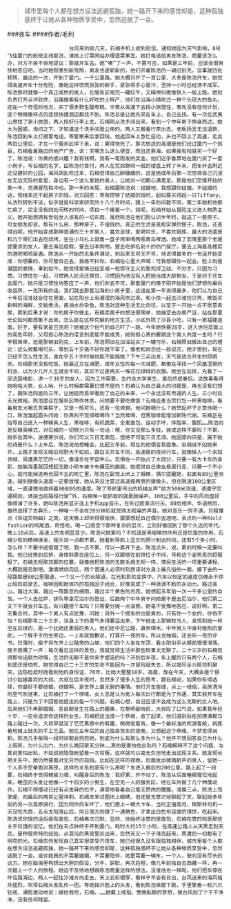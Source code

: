 > 城市里每个人都在想方设法逃避孤独，她一路开下来的感觉却是，这种孤独感终于让她从各种物质享受中，忽然逃脱了一会。

###夜车
####作者/毛利

						台风来的前几天，石楠手机上收到短信，通知她因为天气影响，8号飞往厦门的航班全线取消，请她上订票网站办理退票事宜。她打电话给男友陈浩，商量该怎么办，对方不疾不徐地提议：那就开车去。她“噢”了一声，不置可否，如果是三年前，应该会很爽快地答应吧。当时她刚拿到新驾照，男友也是崭新的，他们开着陈浩的一辆旧别克，没事就四处转转，最远的一次，开到了厦门。一千公里路，她大概只开了一百公里，大多是陈浩开车，她觉得高速开车十分危险，像她这样慌慌张张的新手，紧张得手心冒汗，坚持一小时已经溃不成军。陈浩那时就像一个真正成熟的男人，在服务区喝完一罐红牛，又精神抖擞像铁人一般上路。她则负责打开点评软件，沿路搜索有什么好吃的土特产，他们在沿海小镇吃过一种个头硕大的鱼丸，还在一个奇怪的地方，买了很多野生酸枣糕。半夜从高速下去找小旅馆住，事先没有任何计划，连个稍微像样点的连锁快捷酒店都找不到。陈浩总是让她先呆在车上，自己去找。有一次在武夷山旁找了家小旅馆，两人拎好行李上去，石楠刚从洗手间出来，看到一个中年男子擦身而过。她大为困惑，询问之下，才知道这个洗手间是公用的。两人又搬着行李出去，老板扬言无法退款，陈浩回到车上打报警电话，等警察来后拿回钱，他返回车上急忙启动，头也不回上了高速，走出两百公里后，才在一个服务区停下来，说：累得快死了。那次旅途的高潮是他们经过厦门一个郊县，石楠看着路边的地产广告，说：天哪怎么这么便宜，而且还靠海，如果我有钱就买一个好了。陈浩说：你真的感兴趣？我有钱啊，我有一笔刚发的奖金。他们近乎鲁莽地在厦门买了一套小房子，写石楠的名字，由陈浩付首付，两人在荒郊野岭一般的楼盘上转了半天，把车开去附近还没建好的公园，海风胡乱吹过来，石楠觉得自己醉醺醺的，这是她成年后第一次觉得自己沉浸在无边无际的爱里，身边有一个这么爱她的男人，让她对一切都心满意足。那是他们恋情开始的第一年，充满冒险和冲动。那一年的末尾，石楠跟陈浩说：结婚吧，我想跟你结婚，不结婚的话，我根本还不起房子的钱。对方回答：等我攒够了结婚的钱吧，起码要买得起一只Tiffany。从浓烈转到平淡，似乎就是科学家研究的十八个月时间，跟上一年的闲散不同，第二年她和他都忙疯了，完全没有四处闲转的时间，项目一个接着一个。钱呢，石楠开始从冒险主义进入物质主义，她开始想拥有世俗女人该有的一切东西，虽然陈浩在他们刚认识半年时，就送了一套房子。可女朋友却说，那有什么用，那种房子，不值钱的。真正的生活是真枪实弹的银子，陈浩，还差得远呢。他开始变成那种普通的三十岁男人，喜欢足球，爱喝可乐，不喜欢锻炼，最大的消遣是和几个哥们出去吃烧烤，坐在小马扎上就着一盘子烤串喝两瓶青岛啤酒。她成了恋情里那个老是提要求的女人，要去海岛度假，要去日本购物，要去吃排名前十的热门餐厅，要去上海最高楼层的酒吧喝鸡尾酒。陈浩从一开始的无条件满足，到后来无可无不可，他说得最多的一句话开始变成：你想要的，你尽管自己去，我绝不拦你。石楠在心里大声喊：可我想跟你一起去。脸上则是凝固的表情，事到如今，她觉得爱情已经变成一桩保守主义的誓死捍卫战，不分手，只因为习惯。习惯住在一起，习惯两人轮流还房贷，习惯因为他没有人把她当成大龄剩女。于是对于开车去厦门，她只是习惯性地答应了一声，他们非去不可，那套厦门的房子刚开始是他们梦想的最后收容所，一无所有的话，我们就去那套沿海的小房子里，这话在第一年说得最多，他们认为自己十年后没准就会住在里面，站在阳台上有潮湿的海风吹过来，和小孩一起去沙滩捡贝壳，晚饭买新鲜的海鲜，文蛤煮汤，酱油水炒杂鱼，陈浩对这种生活无比向往，以至于一开始一点不愿意卖房，直到后来才说：你的房子你做主。石楠卖房子的想法很简单，她抽空去办房产证，站在那里无论如何都想象不出来，怎么能在这种荒僻的地方生活，小区外除了沙县小吃，只有一家福建卤面，好歹，要有家星巴克吧？她被这个俗气的自己吓了一跳，今年她快要28岁，进入世俗层面上的高危年龄，父母担心陈浩的诺言到底能不能成真，她则担心真的要跟这个男人共度一生吗？行李很简单，还是那辆旧别克，上车前，陈浩照旧在加油站买了一罐可乐，石楠照旧搬出自己的理论：这么频繁喝可乐，等到五十岁搞不好你就不举了。像老和尚念经一般说完，她才想到，现在已经不怎么性生活，谁在乎五十岁时候他能不能搞她？下午三点出发，天气是适合开车的阴雨天。石楠那天没有吃饭，她最近又在减肥，成年女性的每一次减肥，都像在寻找一个凤凰涅槃的机会，以为少几斤人生就会不同，其实不过是再买一堆花花绿绿的衣服。她坐在后排，先看了一部法国电影，讲一个38岁的女人，因为工作需要，去约会大学男生，最后终成眷侣。这故事看得她哈哈大笑，女人呐，什么时候都需要幻想不是吗？石楠认为自己最大的问题是，再也没有幻想了，跟陈浩同居的三年，让她轻而易举看到了自己的未来，一个永远没有奇遇的人生。三小时后天光微暗，陈浩提议在服务区稍作休息，问她要不要吃晚饭？石楠去麦当劳打包一杯黑咖啡，看着男友大嚼五芳斋粽子，又是一瓶可乐，还有一包烤翅。他问她喝什么？她举起杯子示意他喝一口，陈浩皱起眉头问她：你真的不觉得难喝吗？当然难喝，但黑咖啡能增加新陈代谢。石楠正在指导自己进入一种精英人生，黑咖啡，有机蔬菜，全麦面包，运动手环，体脂率，腹肌……陈浩则是反精英模式，对石楠的一切努力只有一句话：喂，你又没那么多钱，装成这样不累吗？不累，她乐在其中。波德莱尔说，你们可以三日无面包，但绝不可能三日无诗。她困惑的只是，属于她的诗是什么？上车后，陈浩说他想睡会，比起三年前，现在的他很容易疲惫。石楠说不如她来开，上路才发现天暗后视野大不如前，跟白天开车不同，高速路的夜间行车，就像掉入一个未知领域，周遭黑茫茫的一切，像漫步在宇宙中心。恐惧在一开始占了大部分，只要一有大卡车的身影，她脑海里就回想起无数小轿车被卡车碾压的画面，她感觉自己像在悬崖行走，只要一个不小心，就可能掉进再也回不去的死亡里。陈浩在副驾上闭上了眼睛，偶尔提醒她，前面有80公里测速，碰到摄像头速度一定要放慢，她从来没注意过高速路两旁的摄像头，但在限速100公里区域，一直谨慎地维持着90到95的速度。除了导航里传出的机械女声“前方500米测速，请遵守交通规则，请按当前路段行驶”外，石楠唯一能抓取的就是胎噪声。100公里后，手中的风向盘好像顺滑了许多，她叫陈浩用蓝牙连上手机app音乐，在听过欧美流行乐、80后相声、华语榜后，最终选择了古典乐，一种唯一不会在20分钟后就觉得太呱噪的声音。她对音乐一窍不通，只粗懂点《命运交响曲》之类，这天晚上却听得很愉快，屡屡想起自己偶尔去酒吧，会点的一种叫old fashion的鸡尾酒，奇怪吧，喝一口感受下那种复杂的层次，立刻好像回到了那个久远的年代。晚上10点后，高速上的车明显变少，陈浩问她累吗？不知道是黑咖啡的作用还是饥饿的作用，石楠少有的精神焕发，摇头说一点都不累。她看到导航上显示的预计到达时间，还有5个多小时。怎么样？不要中途借宿了吧，我一点不累，可以一直开下去。陈浩点头，说，累的时候一定要叫我。他已经换到后排，身体斜靠在座位上，将一双脚搭在前排位子中间，号称这个姿势真的舒服极了。石楠无视那双脚的位置，就像她把陈浩的无数毛病无视一样，情侣生活的一项重要课程，大概就是忍耐吧。激情燃烧完后，两个普通人必须时刻原谅对方身上最凡俗的一面。接下去的一段路都是80公里限速，一个又一个的长隧道，在光和影的变换中，汽车以恒定的速度仿佛永不停止般向前驶去，咖啡因和她体内的孤独因子结合，好像变成了一种源源不断的永动力。路过高山，路过大海，路过一阵飘忽的细雨，路过半个黄色的月亮，她想起五年前一次一千多公里的自驾。一个人去拉萨，排队等拿尼泊尔的签证，后面两个中年男子问她是不是去尼泊尔，他们第二天下午就会开车去，有兴趣搭个车吗？只需要分摊一点油费。她毫不犹豫地答应，说好啊。第二天集合时，其中一个男人有点犹豫，问她：另外一个搭车的也是男的，只有你一个女的，你怕不怕？石楠那年二十三岁，浑身上下的勇气多得要溢出来，下午她坐上那辆牧马人，发现和她一样坐在后排的，是一个比她还柔弱的男人。他们走中尼公路，直奔樟木。中年男人中身材瘦削的掌舵，一个胖乎乎的坐旁边，一上车就致歉说，打算开一夜的车，所以会抽烟，还会听一夜的评书。日落时，瘦子将车开上公路旁的山坡，他们四个人坐在车顶，看太阳似乎从眼前慢慢滑落。瘦子感慨了一声：每次看见这样的景色，我就觉得生活中那些琐事太无聊了。二十三岁的石楠觉得那句话颇为矫情，生活的无聊不是你亲手塑造的吗？开到后半夜，车上醒的只有两个人，石楠到底还是怕死，她觉得自己二十三岁的生命不能因为一次冒险就失去，所以竭尽全力陪司机聊天，边防检疫时她看到他的身份证，70年，比她大整整18岁。高瘦，放在今天，大概会是个很讨小姑娘喜欢的大叔。大叔在后半夜时，忽然多了很多人生的思考，跟石楠说，如果你有得选择，你最好不要结婚。结婚啊，是世界上最无聊的事情。他打开车窗缝，点上一根烟，高原清冷的空气吹进来，让石楠打了一个哆嗦。女人总是认为男人每次出行都是为了外遇，其实我开车在路上，只是为了不回答她提出的每一个问题。石楠心想，自己应该不会成为这么无聊的女人吧。后来他们不再聊婚姻，各自聊发生在路上的趣事，在黎明破晓前，大叔叹了口气说，如果我年轻十岁，一定会追求你这样的女生。石楠把这当成一个恭维，收了起来，他们道别后在加德满都马路上碰过一次，大叔早就没了茫茫黑夜中的有趣，微微驼着背，像一个最标准的死游客般，挑拣着地摊上拙劣的手工艺品。她在五年后的自己独自驾车的夜晚，又想起这个恭维，不禁觉得讽刺，陈浩几乎每隔一段时间都会抱怨她，到底为什么有那么多为什么？他并不想回答自己为什么上厕所，为什么出门，为什么晚回家五分钟……真的是害怕他出轨吗？石楠解释不了这个问题，与其说害怕出轨，不如说她隐隐盼望着一次背叛，这样就可以毫无负担地走出这段关系。她发现长期关系中，她仍然要面对无穷尽的孤独。比如在这样的夜晚，后面发出微微鼾声的男人，留她一个人赤手空拳面对黑夜，这样的关系到底有什么用呢？车进入最后的200公里，路上起了一段雾，石楠终于觉得精疲力竭，叫醒身后的陈浩：我好累，开不动了。陈浩从后面睡眼惺忪地起来，睡歪的头发让他像一个十四岁的小男生，在空无一人的服务区，他在车外做了几个伸展动作，石楠不停摆动已经有点发麻的右手，满意地看着自己毫无赘肉的腰腹。凌晨三点，陈浩上驾驶座，向最后的两百公里冲刺。石楠本来试图闭上眼睛，但还是无意识地聊起了天，聊起她多年前的另一次高原骑行，因为同伴的车坏了，他们搭上一辆大卡车，当时正值斋月，穆斯林司机一天没吃东西，五点太阳落山后，向日落方向做了一通祷告，才拿出白色布袋装的馍饼，吃起来。陈浩说你饿的话后座有面包，石楠再次沉默，显然，他始终注意的是面包，石楠在意的则是那些关于饥饿的记忆。他们在五点钟终于开到厦门，耗时大约15个小时。在高速公路上从天黑走到天亮，是种很奇特的经验，从混沌的黑夜里杀出来，忽然天又一下子清亮起来，周遭的一切都有了明亮的光。石楠忽然发现自己其实很享受开夜车，她已经很久没有跟孤独相伴，城市里每个人都在想方设法逃避孤独，她一路开下来的感觉却是，这种孤独感终于让她从各种物质享受中，忽然逃脱了一会。或许她真的不需要婚姻，不需要陪伴，她更需要一辆车，一个人，驶向没有尽头的远方。她在脑海里构想出大胆的假设，分手，辞职，再次启程，像几年前独自去西藏一样，再一次踏上一个人的旅程。她迫不及待地想跟陈浩商量这样的想法，没准他也一样呢。他们把车停在环岛路海边，两人一起往沙滩方向走去，天上云彩很厚，看样子不会有日出，台风送来的海风格外猛烈，吹得石楠头发乱作一团。等她拨开脸上的头发，看到陈浩单膝下跪，手里擎着一枚六爪钻戒，满脸激动地说：嫁给我吧，石楠。……她戴上戒指，整晚酝酿的梦想，被台风刮了个干干净净，没有任何残留。			  		